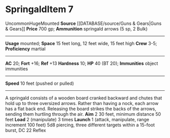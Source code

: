 ﻿---
ac: '20'
bulk: null
fortitude: '+16'
hardness: '10'
hp: '40'
id: '8'
item_category: Siege Weapons
land_speed: '10'
level: '7'
max_speed: '10'
name: Springald
price: 700 gp
rarity: Uncommon
reflex: '+13'
rus_type_level: null
size: Huge
source: '[[DATABASE/source/Guns & Gears|Guns & Gears]]'
trait:
- '[[DATABASE/trait/Mounted|Mounted]]'
- '[[DATABASE/trait/Uncommon|Uncommon]]'
type: Siege Weapon
usage: mounted

---
# Springald<span class="item-type">Item 7</span>

<span class="trait-uncommon item-trait">Uncommon</span><span class="trait-size item-trait">Huge</span><span class="item-trait">Mounted</span>
**Source** [[DATABASE/source/Guns & Gears|Guns & Gears]]
**Price** 700 gp; **Ammunition** springald arrows (5 sp, 2 Bulk)

---
**Usage** mounted; **Space** 15 feet long, 12 feet wide, 15 feet high
**Crew** 3-5; **Proficiency** martial

---
**AC** 20; **Fort** +16; **Ref** +13
**Hardness** 10; **HP** 40 (BT 20); **Immunities** object immunities

---
**Speed** 10 feet (pushed or pulled)

---
A springald consists of a wooden board cranked backward and chutes that hold up to three oversized arrows. Rather than having a nock, each arrow has a flat back end. Releasing the board strikes the backs of the arrows, sending them hurtling through the air.
 **Aim** <span class="action-icon">2</span> 30 feet, minimum distance 50 feet
 **Load** <span class="action-icon">2</span> (manipulate) 3 times
 **Launch** <span class="action-icon">1</span> (attack, manipulate, range increment 100 feet) 5d8 piercing, three different targets within a 15-foot burst, DC 22 Reflex